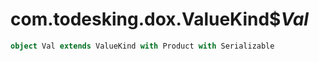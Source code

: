 # com.todesking.dox.ValueKind$$Val$


```scala
object Val extends ValueKind with Product with Serializable
```

